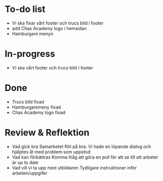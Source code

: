 # To-do list 
- Vi ska fixar vårt footer och trucs bild i footer
- add Chas Academy logo i hemsidan 
- Hamburgare menyn 

# In-progress
- Vi ska vårt footer och trucs bild i footer 

# Done
- Trucs bild fixad
- Hamburgaremeny fixad
- Chas Academy logo fixad

# Review & Reflektion 
- Vad gick bra
Samarbetet flöt på bra. Vi hade en löpande dialog och hjälptes åt med problem som uppstod
- Vad kan förbättras
Komma ihåg att göra en pull för att se till att arbetet är up to date
- Vad vill vi ta upp med utbildaren
Tydligare instruktioner inför arbeten/uppgifer 
